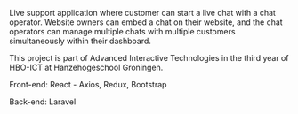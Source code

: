 Live support application where customer can start a live chat with a chat operator. Website owners can embed a chat on their website,
and the chat operators can manage multiple chats with multiple customers simultaneously within their dashboard.

This project is part of Advanced Interactive Technologies in the third year of HBO-ICT at Hanzehogeschool Groningen.

Front-end: React - Axios, Redux, Bootstrap

Back-end: Laravel
